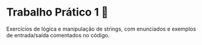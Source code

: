# Trabalho Prático 1 🧩
Exercícios de lógica e manipulação de strings, com enunciados e exemplos de entrada/saída comentados no código.
